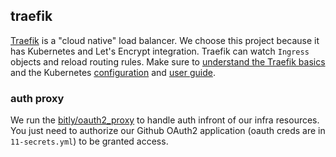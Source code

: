 ## traefik

[Traefik](https://docs.traefik.io/) is a "cloud native" load balancer. We choose this project because it has Kubernetes and Let's Encrypt integration. Traefik can watch `Ingress` objects and reload routing rules. Make sure to [understand the Traefik basics](https://docs.traefik.io/basics/) and the Kubernetes [configuration](https://docs.traefik.io/configuration/backends/kubernetes/) and [user guide](https://docs.traefik.io/user-guide/kubernetes/).

### auth proxy

We run the [bitly/oauth2_proxy](https://github.com/bitly/oauth2_proxy) to handle auth infront of our infra resources. You just need to authorize our Github OAuth2 application (oauth creds are in `11-secrets.yml`) to be granted access.
